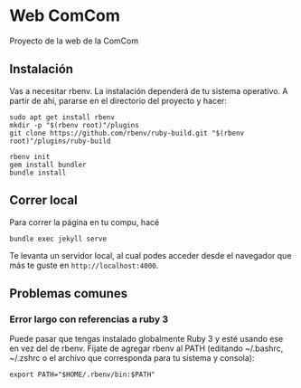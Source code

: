 # Web ComCom
Proyecto de la web de la ComCom

## Instalación

Vas a necesitar rbenv.
La instalación dependerá de tu sistema operativo.
A partir de ahí, pararse en el directorio del proyecto y hacer:

```
sudo apt get install rbenv
mkdir -p "$(rbenv root)"/plugins
git clone https://github.com/rbenv/ruby-build.git "$(rbenv root)"/plugins/ruby-build

rbenv init
gem install bundler
bundle install
```

## Correr local

Para correr la página en tu compu, hacé

```
bundle exec jekyll serve
```

Te levanta un servidor local,
al cual podes acceder desde el navegador que más te guste
en `http://localhost:4000`.

## Problemas comunes

### Error largo con referencias a ruby 3

Puede pasar que tengas instalado globalmente Ruby 3 y esté usando ese en vez del de rbenv.
Fijate de agregar rbenv al PATH (editando ~/.bashrc, ~/.zshrc o el archivo que corresponda para tu sistema y consola):

```
export PATH="$HOME/.rbenv/bin:$PATH"
```
